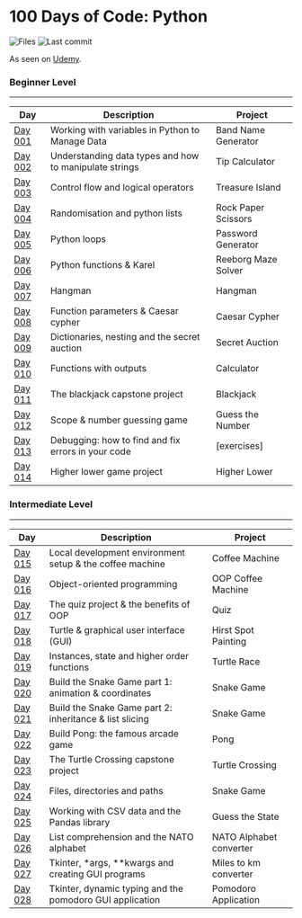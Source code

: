 # 100 Days of Code: Python

![Files](https://img.shields.io/github/directory-file-count/mfsuzigan/100_days_of_code_python)
![Last commit](https://img.shields.io/github/last-commit/mfsuzigan/100_days_of_code_python.svg)

As seen on [Udemy](https://www.udemy.com/course/100-days-of-code/).

### Beginner Level

___

| Day                | Description                                            | Project             |
|--------------------|--------------------------------------------------------|---------------------|
| [Day 001](/day001) | Working with variables in Python to Manage Data        | Band Name Generator |
| [Day 002](/day002) | Understanding data types and how to manipulate strings | Tip Calculator      |
| [Day 003](/day003) | Control flow and logical operators                     | Treasure Island     |
| [Day 004](/day004) | Randomisation and python lists                         | Rock Paper Scissors |
| [Day 005](/day005) | Python loops                                           | Password Generator  |
| [Day 006](/day006) | Python functions & Karel                               | Reeborg Maze Solver |
| [Day 007](/day007) | Hangman                                                | Hangman             |
| [Day 008](/day008) | Function parameters & Caesar cypher                    | Caesar Cypher       |
| [Day 009](/day009) | Dictionaries, nesting and the secret auction           | Secret Auction      |
| [Day 010](/day010) | Functions with outputs                                 | Calculator          |
| [Day 011](/day011) | The blackjack capstone project                         | Blackjack           |
| [Day 012](/day012) | Scope & number guessing game                           | Guess the Number    |
| [Day 013](/day013) | Debugging: how to find and fix errors in your code     | [exercises]         |
| [Day 014](/day014) | Higher lower game project                              | Higher Lower        |

### Intermediate Level

___

| Day                | Description                                              | Project                 |
|--------------------|----------------------------------------------------------|-------------------------|
| [Day 015](/day015) | Local development environment setup & the coffee machine | Coffee Machine          |
| [Day 016](/day016) | Object-oriented programming                              | OOP Coffee Machine      |
| [Day 017](/day017) | The quiz project & the benefits of OOP                   | Quiz                    |
| [Day 018](/day018) | Turtle & graphical user interface (GUI)                  | Hirst Spot Painting     |
| [Day 019](/day019) | Instances, state and higher order functions              | Turtle Race             |
| [Day 020](/day020) | Build the Snake Game part 1: animation & coordinates     | Snake Game              |
| [Day 021](/day021) | Build the Snake Game part 2: inheritance & list slicing  | Snake Game              |
| [Day 022](/day022) | Build Pong: the famous arcade game                       | Pong                    |
| [Day 023](/day023) | The Turtle Crossing capstone project                     | Turtle Crossing         |
| [Day 024](/day024) | Files, directories and paths                             | Snake Game              |
| [Day 025](/day025) | Working with CSV data and the Pandas library             | Guess the State         |
| [Day 026](/day026) | List comprehension and the NATO alphabet                 | NATO Alphabet converter |
| [Day 027](/day027) | Tkinter, *args, **kwargs and creating GUI programs       | Miles to km converter   |
| [Day 028](/day028) | Tkinter, dynamic typing and the pomodoro GUI application | Pomodoro Application    |

